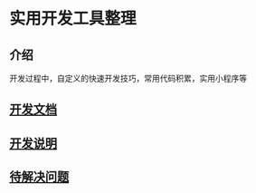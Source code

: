 # 实用开发工具整理

## 介绍

开发过程中，自定义的快速开发技巧，常用代码积累，实用小程序等

## [开发文档](./blog/blob/master/note/webDev/custom_tool/doc/index.MarkDown)

## [开发说明](./blog/blob/master/note/webDev/custom_tool/dev/index.MarkDown)

## [待解决问题](./blog/blob/master/note/webDev/custom_tool/issues/index.MarkDown)